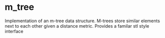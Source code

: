 # m_tree
Implementation of an m-tree data structure. M-trees store similar elements next to each other given a distance metric. Provides a familar stl style interface
